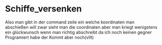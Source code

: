 # Schiffe_versenken
Also man gibt in der command zeile ein welche koordinaten man abschießen will zwar sieht man die coordinaten aber man kriegt wenigstens ein glückwunsch wenn man richtig abschreibt da ich noch keinen gegner Programiert habe der Kommt aber noch(vllt)
